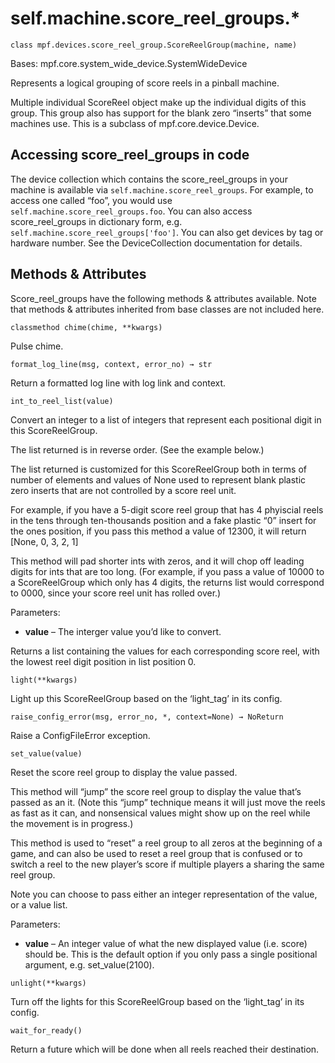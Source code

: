 
# self.machine.score_reel_groups.*

`class mpf.devices.score_reel_group.ScoreReelGroup(machine, name)`

Bases: mpf.core.system_wide_device.SystemWideDevice

Represents a logical grouping of score reels in a pinball machine.

Multiple individual ScoreReel object make up the individual digits of this group. This group also has support for the blank zero “inserts” that some machines use. This is a subclass of mpf.core.device.Device.

## Accessing score_reel_groups in code

The device collection which contains the score_reel_groups in your machine is available via `self.machine.score_reel_groups`. For example, to access one called “foo”, you would use `self.machine.score_reel_groups.foo`. You can also access score_reel_groups in dictionary form, e.g. `self.machine.score_reel_groups['foo']`. You can also get devices by tag or hardware number. See the DeviceCollection documentation for details.

## Methods & Attributes

Score_reel_groups have the following methods & attributes available. Note that methods & attributes inherited from base classes are not included here.

`classmethod chime(chime, **kwargs)`

Pulse chime.

`format_log_line(msg, context, error_no) → str`

Return a formatted log line with log link and context.

`int_to_reel_list(value)`

Convert an integer to a list of integers that represent each positional digit in this ScoreReelGroup.

The list returned is in reverse order. (See the example below.)

The list returned is customized for this ScoreReelGroup both in terms of number of elements and values of None used to represent blank plastic zero inserts that are not controlled by a score reel unit.

For example, if you have a 5-digit score reel group that has 4 phyiscial reels in the tens through ten-thousands position and a fake plastic “0” insert for the ones position, if you pass this method a value of 12300, it will return [None, 0, 3, 2, 1]

This method will pad shorter ints with zeros, and it will chop off leading digits for ints that are too long. (For example, if you pass a value of 10000 to a ScoreReelGroup which only has 4 digits, the returns list would correspond to 0000, since your score reel unit has rolled over.)

Parameters:

* **value** – The interger value you’d like to convert.

Returns a list containing the values for each corresponding score reel, with the lowest reel digit position in list position 0.

`light(**kwargs)`

Light up this ScoreReelGroup based on the ‘light_tag’ in its config.

`raise_config_error(msg, error_no, *, context=None) → NoReturn`

Raise a ConfigFileError exception.

`set_value(value)`

Reset the score reel group to display the value passed.

This method will “jump” the score reel group to display the value that’s passed as an it. (Note this “jump” technique means it will just move the reels as fast as it can, and nonsensical values might show up on the reel while the movement is in progress.)

This method is used to “reset” a reel group to all zeros at the beginning of a game, and can also be used to reset a reel group that is confused or to switch a reel to the new player’s score if multiple players a sharing the same reel group.

Note you can choose to pass either an integer representation of the value, or a value list.

Parameters:

* **value** – An integer value of what the new displayed value (i.e. score) should be. This is the default option if you only pass a single positional argument, e.g. set_value(2100).

`unlight(**kwargs)`

Turn off the lights for this ScoreReelGroup based on the ‘light_tag’ in its config.

`wait_for_ready()`

Return a future which will be done when all reels reached their destination.

